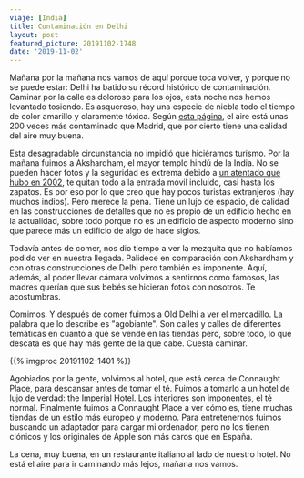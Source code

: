 ```yaml
---
viaje: [India]
title: Contaminación en Delhi
layout: post
featured_picture: 20191102-1748
date: '2019-11-02'
---
```

Mañana por la mañana nos vamos de aquí porque toca volver, y porque no se puede estar: Delhi ha batido su récord histórico de contaminación. Caminar por la calle es doloroso para los ojos, esta noche nos hemos levantado tosiendo. Es asqueroso, hay una especie de niebla todo el tiempo de color amarillo y claramente tóxica. Según [esta página](http://aqicn.org/city/delhi/), el aire está unas 200 veces más contaminado que Madrid, que por cierto tiene una calidad del aire muy buena.

Esta desagradable circunstancia no impidió que hiciéramos turismo. Por la mañana fuimos a Akshardham, el mayor templo hindú de la India. No se pueden hacer fotos y la seguridad es extrema debido a [un atentado que hubo en 2002](https://en.wikipedia.org/wiki/Akshardham_Temple_attack), te quitan todo a la entrada móvil incluido, casi hasta los zapatos. Es por eso por lo que creo que hay pocos turistas extranjeros (hay muchos indios). Pero merece la pena. Tiene un lujo de espacio, de calidad en las construcciones de detalles que no es propio de un edificio hecho en la actualidad, sobre todo porque no es un edificio de aspecto moderno sino que parece más un edificio de algo de hace siglos.

Todavía antes de comer, nos dio tiempo a ver la mezquita que no habíamos podido ver en nuestra llegada. Palidece en comparación con Akshardham y con otras construcciones de Delhi pero también es imponente. Aquí, además, al poder llevar cámara volvimos a sentirnos como famosos, las madres querían que sus bebés se hicieran fotos con nosotros. Te acostumbras.

Comimos. Y después de comer fuimos a Old Delhi a ver el mercadillo. La palabra que lo describe es "agobiante". Son calles y calles de diferentes temáticas en cuanto a qué se vende en las tiendas pero, sobre todo, lo que descata es que hay más gente de la que cabe. Cuesta caminar.

{{% imgproc 20191102-1401 %}}

Agobiados por la gente, volvimos al hotel, que está cerca de Connaught Place, para descansar antes de tomar el té. Fuimos a tomarlo a un hotel de lujo de verdad: the Imperial Hotel. Los interiores son imponentes, el té normal. Finalmente fuimos a Connaught Place a ver cómo es, tiene muchas tiendas de un estilo más europeo y moderno. Para entretenernos fuimos buscando un adaptador para cargar mi ordenador, pero no los tienen clónicos y los originales de Apple son más caros que en España.

La cena, muy buena, en un restaurante italiano al lado de nuestro hotel. No está el aire para ir caminando más lejos, mañana nos vamos.